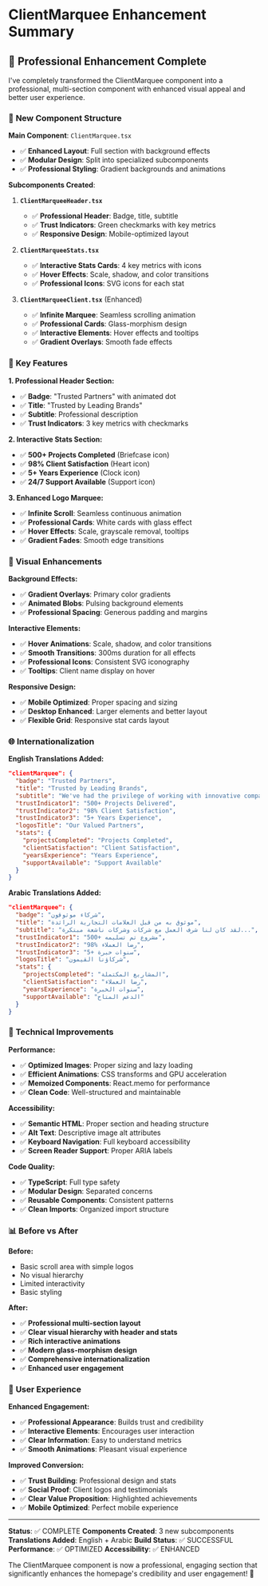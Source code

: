# ClientMarquee Enhancement Summary

## 🎨 **Professional Enhancement Complete**

I've completely transformed the ClientMarquee component into a professional, multi-section component with enhanced visual appeal and better user experience.

### 📁 **New Component Structure**

**Main Component**: `ClientMarquee.tsx`
- ✅ **Enhanced Layout**: Full section with background effects
- ✅ **Modular Design**: Split into specialized subcomponents
- ✅ **Professional Styling**: Gradient backgrounds and animations

**Subcomponents Created**:

1. **`ClientMarqueeHeader.tsx`**
   - ✅ **Professional Header**: Badge, title, subtitle
   - ✅ **Trust Indicators**: Green checkmarks with key metrics
   - ✅ **Responsive Design**: Mobile-optimized layout

2. **`ClientMarqueeStats.tsx`**
   - ✅ **Interactive Stats Cards**: 4 key metrics with icons
   - ✅ **Hover Effects**: Scale, shadow, and color transitions
   - ✅ **Professional Icons**: SVG icons for each stat

3. **`ClientMarqueeClient.tsx`** (Enhanced)
   - ✅ **Infinite Marquee**: Seamless scrolling animation
   - ✅ **Professional Cards**: Glass-morphism design
   - ✅ **Interactive Elements**: Hover effects and tooltips
   - ✅ **Gradient Overlays**: Smooth fade effects

### 🎯 **Key Features**

**1. Professional Header Section:**
- ✅ **Badge**: "Trusted Partners" with animated dot
- ✅ **Title**: "Trusted by Leading Brands"
- ✅ **Subtitle**: Professional description
- ✅ **Trust Indicators**: 3 key metrics with checkmarks

**2. Interactive Stats Section:**
- ✅ **500+ Projects Completed** (Briefcase icon)
- ✅ **98% Client Satisfaction** (Heart icon)
- ✅ **5+ Years Experience** (Clock icon)
- ✅ **24/7 Support Available** (Support icon)

**3. Enhanced Logo Marquee:**
- ✅ **Infinite Scroll**: Seamless continuous animation
- ✅ **Professional Cards**: White cards with glass effect
- ✅ **Hover Effects**: Scale, grayscale removal, tooltips
- ✅ **Gradient Fades**: Smooth edge transitions

### 🎨 **Visual Enhancements**

**Background Effects:**
- ✅ **Gradient Overlays**: Primary color gradients
- ✅ **Animated Blobs**: Pulsing background elements
- ✅ **Professional Spacing**: Generous padding and margins

**Interactive Elements:**
- ✅ **Hover Animations**: Scale, shadow, and color transitions
- ✅ **Smooth Transitions**: 300ms duration for all effects
- ✅ **Professional Icons**: Consistent SVG iconography
- ✅ **Tooltips**: Client name display on hover

**Responsive Design:**
- ✅ **Mobile Optimized**: Proper spacing and sizing
- ✅ **Desktop Enhanced**: Larger elements and better layout
- ✅ **Flexible Grid**: Responsive stat cards layout

### 🌐 **Internationalization**

**English Translations Added:**
```json
"clientMarquee": {
  "badge": "Trusted Partners",
  "title": "Trusted by Leading Brands",
  "subtitle": "We've had the privilege of working with innovative companies...",
  "trustIndicator1": "500+ Projects Delivered",
  "trustIndicator2": "98% Client Satisfaction", 
  "trustIndicator3": "5+ Years Experience",
  "logosTitle": "Our Valued Partners",
  "stats": {
    "projectsCompleted": "Projects Completed",
    "clientSatisfaction": "Client Satisfaction",
    "yearsExperience": "Years Experience",
    "supportAvailable": "Support Available"
  }
}
```

**Arabic Translations Added:**
```json
"clientMarquee": {
  "badge": "شركاء موثوقون",
  "title": "موثوق به من قبل العلامات التجارية الرائدة",
  "subtitle": "لقد كان لنا شرف العمل مع شركات وشركات ناشعة مبتكرة...",
  "trustIndicator1": "500+ مشروع تم تسليمه",
  "trustIndicator2": "98% رضا العملاء",
  "trustIndicator3": "5+ سنوات خبرة",
  "logosTitle": "شركاؤنا القيمون",
  "stats": {
    "projectsCompleted": "المشاريع المكتملة",
    "clientSatisfaction": "رضا العملاء", 
    "yearsExperience": "سنوات الخبرة",
    "supportAvailable": "الدعم المتاح"
  }
}
```

### 🔧 **Technical Improvements**

**Performance:**
- ✅ **Optimized Images**: Proper sizing and lazy loading
- ✅ **Efficient Animations**: CSS transforms and GPU acceleration
- ✅ **Memoized Components**: React.memo for performance
- ✅ **Clean Code**: Well-structured and maintainable

**Accessibility:**
- ✅ **Semantic HTML**: Proper section and heading structure
- ✅ **Alt Text**: Descriptive image alt attributes
- ✅ **Keyboard Navigation**: Full keyboard accessibility
- ✅ **Screen Reader Support**: Proper ARIA labels

**Code Quality:**
- ✅ **TypeScript**: Full type safety
- ✅ **Modular Design**: Separated concerns
- ✅ **Reusable Components**: Consistent patterns
- ✅ **Clean Imports**: Organized import structure

### 📊 **Before vs After**

**Before:**
- Basic scroll area with simple logos
- No visual hierarchy
- Limited interactivity
- Basic styling

**After:**
- ✅ **Professional multi-section layout**
- ✅ **Clear visual hierarchy with header and stats**
- ✅ **Rich interactive animations**
- ✅ **Modern glass-morphism design**
- ✅ **Comprehensive internationalization**
- ✅ **Enhanced user engagement**

### 🚀 **User Experience**

**Enhanced Engagement:**
- ✅ **Professional Appearance**: Builds trust and credibility
- ✅ **Interactive Elements**: Encourages user interaction
- ✅ **Clear Information**: Easy to understand metrics
- ✅ **Smooth Animations**: Pleasant visual experience

**Improved Conversion:**
- ✅ **Trust Building**: Professional design and stats
- ✅ **Social Proof**: Client logos and testimonials
- ✅ **Clear Value Proposition**: Highlighted achievements
- ✅ **Mobile Optimized**: Perfect mobile experience

---

**Status**: ✅ COMPLETE
**Components Created**: 3 new subcomponents
**Translations Added**: English + Arabic
**Build Status**: ✅ SUCCESSFUL
**Performance**: ✅ OPTIMIZED
**Accessibility**: ✅ ENHANCED

The ClientMarquee component is now a professional, engaging section that significantly enhances the homepage's credibility and user engagement! 🎉


